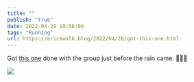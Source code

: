 ```yaml
---
title: ""
publish: "true"
date: 2022-04-28 19:56:09
tags: "Running"
url: https://ericmwalk.blog/2022/04/28/got-this-one.html
---
```


Got [this one](http://www.strava.com/activities/7057518121) done with the group just before the rain came. 🏃🏻‍♂️



![](https://ericmwalk.blog/uploads/2022/4aa64f2a72.jpg)